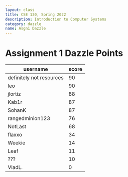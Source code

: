 ```yaml
---
layout: class
title: CSE 130, Spring 2022
description: Introduction to Computer Systems
category: dazzle
name: Asgn1 Dazzle
---
```


# Assignment 1 Dazzle Points

|username                |score|
|------------------------|-----|
|definitely not resources|90   |
|leo                     |90   |
|jlortiz                 |88   |
|Kab1r                   |87   |
|SohanK                  |87   |
|rangedminion123         |76   |
|NotLast                 |68   |
|flaxxo                  |34   |
|Weekie                  |14   |
|Leaf                    |11   |
|???                     |10   |
|VladL.                  |0    |